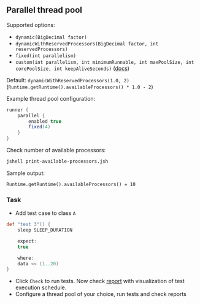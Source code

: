 ## Parallel thread pool

Supported options:

- `dynamic(BigDecimal factor)`
- `dynamicWithReservedProcessors(BigDecimal factor, int reservedProcessors)`
- `fixed(int parallelism)`
- `custom(int parallelism, int minimumRunnable, int maxPoolSize, int corePoolSize, int keepAliveSeconds)` ([docs](https://spockframework.org/spock/javadoc/2.3/spock/config/ParallelConfiguration.html#custom(int,int,int,int,int)))

Default: `dynamicWithReservedProcessors(1.0, 2)` (`Runtime.getRuntime().availableProcessors() * 1.0 - 2`)

Example thread pool configuration:

```groovy
runner {
    parallel {
        enabled true
        fixed(4)
    }
}
```

Check number of available processors:

```sh
jshell print-available-processors.jsh
```

Sample output:

```
Runtime.getRuntime().availableProcessors() = 10
```

### Task

- Add test case to class `A`

```groovy
def "test 3"() {
    sleep SLEEP_DURATION

    expect:
    true

    where:
    data << (1..20)
}
```

- Click `Check` to run tests. Now check [report](file://part1.0-introduction/parallel-thread-pool/build/reports/tests-execution/html/test.html) with visualization of test execution schedule.
- Configure a thread pool of your choice, run tests and check reports
